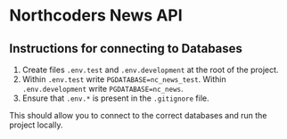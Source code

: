 # Northcoders News API

## Instructions for connecting to Databases
  1. Create files `.env.test` and `.env.development` at   the root of the project.
  2. Within `.env.test` write `PGDATABASE=nc_news_test`.
     Within `.env.development` write `PGDATABASE=nc_news`.
  3. Ensure that `.env.*` is present in the `.gitignore` file.

  This should allow you to connect to the correct databases and run the project locally.